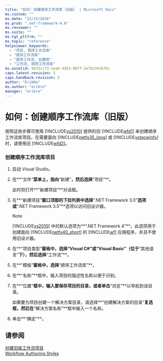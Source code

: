```yaml
---
title: "如何：创建顺序工作流库（旧版） | Microsoft Docs"
ms.custom: ""
ms.date: "12/15/2016"
ms.prod: ".net-framework-4.6"
ms.reviewer: ""
ms.suite: ""
ms.tgt_pltfrm: ""
ms.topic: "reference"
helpviewer_keywords: 
  - "项目, 顺序工作流库"
  - "顺序工作流库"
  - "顺序工作流, 创建库"
  - "工作流, 顺序工作流库"
ms.assetid: 9433ccf3-1eab-4d53-90ff-2e7b2341676c
caps.latest.revision: 5
caps.handback.revision: 5
author: "ErikRe"
ms.author: "erikre"
manager: "erikre"
---
```

# 如何：创建顺序工作流库（旧版）
按照这些步骤可使用 [!INCLUDE[vs2010](../modeling/includes/vs2010_md.md)] 提供的旧 [!INCLUDE[wfd1](../workflow-designer/includes/wfd1_md.md)] 来创建顺序工作流库项目。在需要面向 [!INCLUDE[netfx35_long](../workflow-designer/includes/netfx35_long_md.md)] 或 [!INCLUDE[vstecwinfx](../workflow-designer/includes/vstecwinfx_md.md)] 时，请使用旧 [!INCLUDE[wfd2](../workflow-designer/includes/wfd2_md.md)]。  
  
### 创建顺序工作流库项目  
  
1.  启动 Visual Studio。  
  
2.  在**“文件”**菜单上，指向**“新建”**，然后选择**“项目”**。  
  
     此时将打开**“新建项目”**对话框。  
  
3.  在**“新建项目”**窗口顶部的下拉列表中选择**“.NET Framework 3.0”**选项或**“.NET Framework 3.5”**选项以访问旧设计器。  
  
    > [!NOTE]
    >  [!INCLUDE[vs2010](../modeling/includes/vs2010_md.md)] 中的默认选项为**“.NET Framework 4”**。此选项用于创建面向 [!INCLUDE[netfx40_short](../workflow-designer/includes/netfx40_short_md.md)] 的 [!INCLUDE[wf](../workflow-designer/includes/wf_md.md)] 应用程序，并且不使用旧设计器。  
  
4.  在**“项目类型”**窗格中，选择“Visual C\#”或“Visual Basic”（位于**“其他语言”**下），然后选择**“工作流”**。  
  
5.  在**“模板”**窗格中，选择**“顺序工作流库”**。  
  
6.  在**“名称”**框中，输入项目的描述性名称以便于识别。  
  
7.  在**“位置”**框中，输入要保存项目的目录，或者单击**“浏览”**以导航到该目录。  
  
     如果要为项目创建一个解决方案目录，请选择**“创建解决方案的目录”**复选框，然后在**“解决方案名称”**框中输入一个名称。  
  
8.  单击**“确定”**。  
  
## 请参阅  
 [创建旧版工作流项目](../workflow-designer/creating-legacy-workflow-projects.md)   
 [Workflow Authoring Styles](http://msdn.microsoft.com/zh-cn/aacf4ec6-da05-4974-958a-974769dda739)
